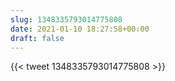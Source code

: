 ```yaml
---
slug: 1348335793014775808
date: 2021-01-10 18:27:58+00:00
draft: false
---
```


{{< tweet 1348335793014775808 >}}
